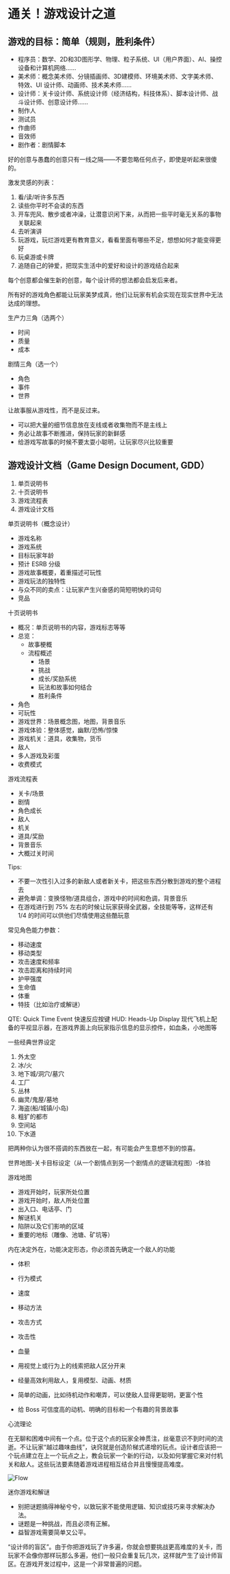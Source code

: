 # 通关！游戏设计之道

## 游戏的目标：简单（规则，胜利条件）

- 程序员：数学、2D和3D图形学、物理、粒子系统、UI（用户界面）、AI、操控设备和计算机网络……
- 美术师：概念美术师、分镜插画师、3D建模师、环境美术师、文字美术师、特效、UI 设计师、动画师、技术美术师……
- 设计师：关卡设计师、系统设计师（经济结构，科技体系）、脚本设计师、战斗设计师、创意设计师……
- 制作人
- 测试员
- 作曲师
- 音效师
- 剧作者：剧情脚本

好的创意与愚蠢的创意只有一线之隔——不要忽略任何点子，即使是听起来很傻的。

激发灵感的列表：

1. 看/读/听许多东西
2. 读些你平时不会读的东西
3. 开车兜风、散步或者冲澡，让潜意识闲下来，从而把一些平时毫无关系的事物关联起来
4. 去听演讲
5. 玩游戏，玩烂游戏更有教育意义，看看里面有哪些不足，想想如何才能变得更好
6. 玩桌游或卡牌
7. 追随自己的钟爱，把现实生活中的爱好和设计的游戏结合起来

每个创意都会催生新的创意，每个设计师的想法都会启发后来者。

所有好的游戏角色都能让玩家美梦成真，他们让玩家有机会实现在现实世界中无法达成的理想。

生产力三角（选两个）

- 时间
- 质量
- 成本

剧情三角（选一个）

- 角色
- 事件
- 世界

让故事服从游戏性，而不是反过来。

- 可以把大量的细节信息放在支线或者收集物而不是主线上
- 务必让故事不断推进，保持玩家的新鲜感
- 给游戏写故事的时候不要太耍小聪明，让玩家尽兴比较重要

## 游戏设计文档（Game Design Document, GDD）

1. 单页说明书
2. 十页说明书
3. 游戏流程表
4. 游戏设计文档

单页说明书（概念设计）

- 游戏名称
- 游戏系统
- 目标玩家年龄
- 预计 ESRB 分级
- 游戏故事概要，着重描述可玩性
- 游戏玩法的独特性
- 与众不同的卖点：让玩家产生兴奋感的简短明快的词句
- 竞品

十页说明书

- 概况：单页说明书的内容，游戏标志等等
- 总览：
  - 故事梗概
  - 流程概述
    - 场景
    - 挑战
    - 成长/奖励系统
    - 玩法和故事如何结合
    - 胜利条件
- 角色
- 可玩性
- 游戏世界：场景概念图，地图，背景音乐
- 游戏体验：整体感觉，幽默/恐怖/惊悚
- 游戏机关：道具，收集物，货币
- 敌人
- 多人游戏及彩蛋
- 收费模式

游戏流程表

- 关卡/场景
- 剧情
- 角色成长
- 敌人
- 机关
- 道具/奖励
- 背景音乐
- 大概过关时间

Tips:

- 不要一次性引入过多的新敌人或者新关卡，把这些东西分散到游戏的整个进程去
- 避免单调：变换怪物/道具组合，游戏中的时间和色调，背景音乐
- 在游戏进行到 75% 左右的时候让玩家获得全武器，全技能等等，这样还有 1/4 的时间可以供他们尽情使用这些酷玩意

常见角色能力参数：

- 移动速度
- 移动类型
- 攻击速度和频率
- 攻击距离和持续时间
- 护甲强度
- 生命值
- 体重
- 特技（比如治疗或解谜）

QTE: Quick Time Event 快速反应按键
HUD: Heads-Up Display 现代飞机上配备的平视显示器，在游戏界面上向玩家指示信息的显示控件，如血条，小地图等

一些经典世界设定

1. 外太空
2. 冰/火
3. 地下城/洞穴/墓穴
4. 工厂
5. 丛林
6. 幽灵/鬼屋/墓地
7. 海盗(船/城镇/小岛)
8. 粗犷的都市
9. 空间站
10. 下水道

把两种你认为很不搭调的东西放在一起，有可能会产生意想不到的惊喜。

世界地图-关卡目标设定（从一个剧情点到另一个剧情点的逻辑流程图）-体验

游戏地图

- 游戏开始时，玩家所处位置
- 游戏开始时，敌人所处位置
- 出入口、电话亭、门
- 解谜机关
- 陷阱以及它们影响的区域
- 重要的地标（雕像、池塘、矿坑等）

内在决定外在，功能决定形态，你必须首先确定一个敌人的功能

- 体积
- 行为模式
- 速度
- 移动方法
- 攻击方式
- 攻击性
- 血量

- 用视觉上或行为上的线索把敌人区分开来
- 经量高效利用敌人，复用模型、动画、材质
- 简单的动画，比如待机动作和嘲弄，可以使敌人显得更聪明，更富个性
- 给 Boss 可信度高的动机、明确的目标和一个有趣的背景故事

心流理论

在无聊和困难中间有一个点。位于这个点的玩家全神贯注，丝毫意识不到时间的流逝。不让玩家“越过趣味曲线”，诀窍就是创造阶梯式递增的玩点。设计者应该把一个玩点建立在上一个玩点之上，教会玩家一个新的行动，以及如何掌握它来对付机关和敌人。这些玩法要素随着游戏进程相互结合并且慢慢提高难度。

![Flow](..\images\flow.png)

迷你游戏和解谜

- 别把谜题搞得神秘兮兮，以致玩家不能使用逻辑、知识或技巧来寻求解决办法。
- 谜题是一种挑战，而且必须有正解。
- 益智游戏需要简单又公平。

“设计师的盲区”。由于你把游戏玩了许多遍，你就会想要挑战更高难度的关卡，而玩家不会像你那样玩那么多遍，他们一般只会重复玩几次，这样就产生了设计师盲区。在游戏开发过程中，这是一个非常普遍的问题。
